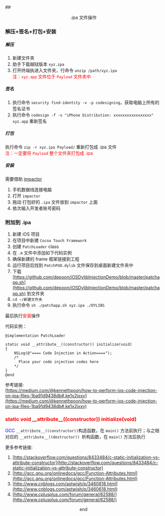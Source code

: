 ##<center> .ipa 文件操作 </center>

### 解压+签名+打包+安装
##### 解压 
1. 新建文件夹  
2. 助手下载越狱版本 `xyz.ipa`  
3. 打开终端执进入文件夹，行命令 `unzip /path/xyz.ipa`  
<font color=red>注：`xyz.app` 文件位于 `Payload` 文件夹中</font>

#####   签名
1. 执行命令 `security find-identity -v -p codesigning`，获取电脑上所有的签名证书  
2. 执行命令 `codesign -f -s "iPhone Distribution: xxxxxxxxxxxxxxxxx" xyz.app` 重新签名 

##### 打包 
执行命令 `zip -r xyz.ipa Payload/` 重新打包成 .ipa 文件  
<font color=red>注：一定要将 `Payload` 整个文件夹打包成 .ipa</font>

##### 安装
需要借助 [impactor](http://www.cydiaimpactor.com/)

1. 手机数据线连接电脑
2. 打开 `impactor`
3. 拖动 打包好的 `.ipa` 文件放到 `impactor` 上面
4. 依次输入开发者账号密码 

### 附加到 .ipa
1. 新建 iOS 项目
2. 在项目中新建 `Cocoa Touch Framework`
3. 创建 `PatchLoader` class
4. 在 `.m` 文件中添加如下代码实例
5. 确保新建的 frame 框架链接到工程
6. 运行项目后找到 `PatchPGO.dylib` 文件保存到桌面新建文件夹中
7. 下载 [https://github.com/depoon/iOSDylibInjectionDemo/blob/master/patchapp.sh](https://github.com/depoon/iOSDylibInjectionDemo/blob/master/patchapp.sh) 到文件夹
8.  `cd ~/新建文件夹`
9. 执行命令 `sh ./patchapp.sh xyz.ipa ./DYLIBS`

最后执行<font color=red>安装</font>操作

代码实例：

```
@implementation PatchLoader

static void __attribute__((constructor)) initialize(void)
{
    NSLog(@"==== Code Injection in Action====");
    /*
      Place your code injection codes here
    */
}
@end
```
参考链接:  
[https://medium.com/@kennethpoon/how-to-perform-ios-code-injection-on-ipa-files-1ba91d9438db#.ke1x2jxxv](https://medium.com/@kennethpoon/how-to-perform-ios-code-injection-on-ipa-files-1ba91d9438db#.ke1x2jxxv)

### <font color=red> static void \_\_attribute__((constructor)) initialize(void) </font>
<font color=blue> GCC </font> 
`__attribute__((constructor))`构造函数，在 `main()` 方法前执行；与之相对应的 `__attribute__((destructor)) `析构函数，在 `main()` 方法后执行

更多参考链接:  
1. [http://stackoverflow.com/questions/8433484/c-static-initialization-vs-attribute-constructor](http://stackoverflow.com/questions/8433484/c-static-initialization-vs-attribute-constructor)  
2. [http://gcc.gnu.org/onlinedocs/gcc/Function-Attributes.html](http://gcc.gnu.org/onlinedocs/gcc/Function-Attributes.html)  
3. [http://www.cnblogs.com/astwish/p/3460618.html](http://www.cnblogs.com/astwish/p/3460618.html)  
4. [http://www.cplusplus.com/forum/general/62588/](http://www.cplusplus.com/forum/general/62588/)
<center> end </center>


